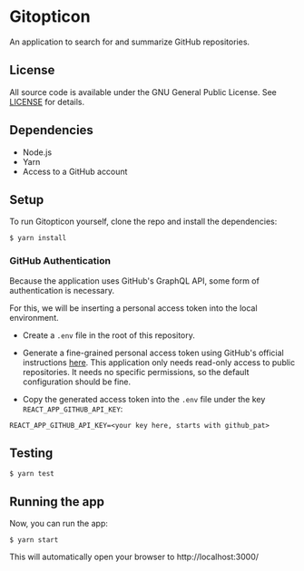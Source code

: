 # Gitopticon

An application to search for and summarize GitHub repositories.

## License

All source code is available under the GNU General Public License. See [LICENSE](LICENSE) for details.

## Dependencies

* Node.js
* Yarn
* Access to a GitHub account

## Setup

To run Gitopticon yourself, clone the repo and install the dependencies:

```
$ yarn install
```

### GitHub Authentication

Because the application uses GitHub's GraphQL API, some form of authentication is necessary.

For this, we will be inserting a personal access token into the local environment.

* Create a `.env` file in the root of this repository.

* Generate a fine-grained personal access token using GitHub's official instructions [here](https://docs.github.com/en/authentication/keeping-your-account-and-data-secure/managing-your-personal-access-tokens#creating-a-fine-grained-personal-access-token).
This application only needs read-only access to public repositories. It needs no specific permissions, so the default configuration should be fine.

* Copy the generated access token into the `.env` file under the key `REACT_APP_GITHUB_API_KEY`:
```.env
REACT_APP_GITHUB_API_KEY=<your key here, starts with github_pat>
```

## Testing

```
$ yarn test
```

## Running the app

Now, you can run the app:

```
$ yarn start
```

This will automatically open your browser to http://localhost:3000/
